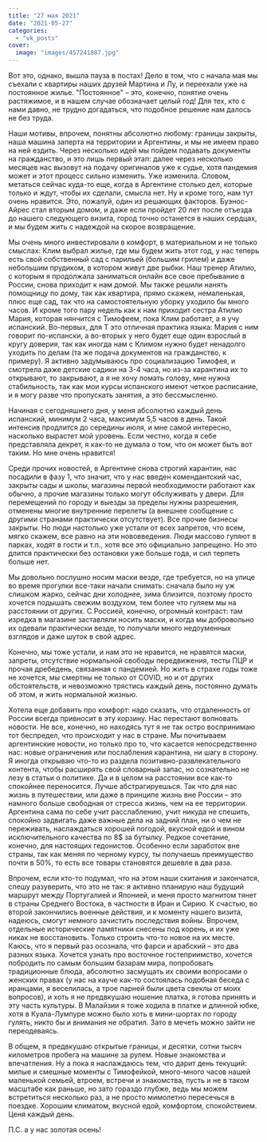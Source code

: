 ```yaml
---
title: "27 мая 2021"
date: "2021-05-27"
categories: 
  - "vk_posts"
cover:
  image: "images/457241887.jpg"
---
```


Вот это, однако, вышла пауза в постах! Дело в том, что с начала мая мы съехали с квартиры наших друзей Мартина и Лу, и переехали уже на постоянное жилье. "Постоянное" – это, конечно, понятие очень растяжимое, и в нашем случае обозначает целый год! Для тех, кто с нами давно, не трудно догадаться, что подобное решение нам далось не без труда.

<!--more-->

Наши мотивы, впрочем, понятны абсолютно любому: границы закрыты, наша машина заперта на территории и Аргентины, и мы не имеем право на ней ездить. Через несколько идей мы пойдем подавать документы на гражданство, и это лишь первый этап: далее через несколько месяцев нас вызовут на подачу оригиналов уже к судье, хотя пандемия может и этот процесс сильно изменить. Уже изменила. Словом, метаться сейчас куда-то еще, когда в Аргентине столько дел, которые только и ждут, чтобы их сделали, смысла нет. Ну и кроме того, нам тут очень нравится. Это, пожалуй, один из решающих факторов. Буэнос-Айрес стал вторым домом, и даже если пройдет 20 лет после отъезда до нашего следующего визита, город точно останется в наших сердцах, и мы будем жить с надеждой на скорое возвращение.

Мы очень много инвестировали в комфорт, в материальном и не только смыслах: Клим выбрал жилье, где мы будем жить этот год, у нас теперь есть свой собственный сад с парильей (большим грилем) и даже небольшим прудиком, в котором живут две рыбки. Наш тренер Атилио, с которым я продолжала заниматься онлайн все свое пребывание в России, снова приходит к нам домой. Мы также решили нанять помощницу по дому, так как квартира, прямо скажем, немаленькая, плюс еще сад, так что на самостоятельную уборку уходило бы много часов. И кроме того пару недель как к нам приходит сестра Атилио Мария, которая нянчится с Тимофеем, пока Клим работает, а я учу испанский. Во-первых, для Т это отличная практика языка: Мария с ним говорит по-испански, а во-вторых у него будет еще один взрослый в кругу доверия, так как иногда нам с Климом нужно будет ненадолго уходить по делам (та же подача документов на гражданство, к примеру). Я активно задумываюсь про социализацию Тимофея, и смотрела даже детские садики на 3-4 часа, но из-за карантина их то открывают, то закрывают, а я не хочу ломать голову, мне нужна стабильность, так как мои курсы испанского имеют четкое расписание, и я могу разве что пропускать занятия, а это бессмысленно.

Начиная с сегодняшнего дня, у меня абсолютно каждый день испанский, минимум 2 часа, максимум 5,5 часов в день. Такой интенсив продлится до середины июля, и мне самой интересно, насколько вырастет мой уровень. Если честно, когда я себе представляла декрет, я как-то не думала о том, что он может быть вот таким. Но мне очень нравится!

Среди прочих новостей, в Аргентине снова строгий карантин, нас посадили в фазу 1, что значит, что у нас введен комендантский час, закрыты сады и школы, магазины первой необходимости работают как обычно, а прочие магазины только могут обслуживать у двери. Для перемещений по городу и выезды за пределы нужны разрешения, отменены многие внутренние перелеты (а внешнее сообщение с другими странами практически отсутствует). Все прочие бизнесы закрыты. Но люди настолько уже устали от всех запретов, что всем, мягко скажем, все равно на эти нововведения. Люди массово гуляют в парках, ходят в гости и т.п., хотя все это официально запрещено. Но это длится практически без остановки уже больше года, и сил терпеть больше нет.

Мы довольно послушно носим маски везде, где требуется, но на улице во время прогулки все-таки начали снимать: сначала было ну уж слишком жарко, сейчас дни холоднее, зима близится, поэтому просто хочется подышать свежим воздухом, тем более что гуляем мы на расстоянии от других. С Россией, конечно, огромный контраст: там изредка в магазине заставляли носить маски, и когда мы добровольно их одевали практически везде, то получали много недоуменных взглядов и даже шуток в свой адрес.

Конечно, мы тоже устали, и нам это не нравится, не нравятся маски, запреты, отсутствие нормальной свободы передвижения, тесты ПЦР и прочая дребедень, связанная с пандемией. Но жить в страхе годы тоже не хочется, мы смертны не только от COVID, но и от других обстоятельств, и невозможно трястись каждый день, постоянно думать об этом, и жить нормальной жизнью.

Хотела еще добавить про комфорт: надо сказать, что отдаленность от России всегда привносит в эту корзину. Нас перестают волновать новости. Не все, конечно, но находясь тут я не так остро воспринимаю тот беспредел, что происходит у нас в стране. Мы почитываем аргентинские новости, но только про то, что касается непосредственно нас: новые ограничения или послабления карантина, ни шагу в сторону. Я иногда открываю что-то из раздела позитивно-развлекательного контента, чтобы расширять свой словарный запас, но сознательно не лезу в статьи о политике. Да и в целом на расстоянии все как-то спокойнее переносится. Лучше абстрагируешься. Так что для нас жизнь в путешествии, или даже в принципе жизнь вне России – это намного больше свободная от стресса жизнь, чем на ее территории. Аргентина сама по себе учит расслаблению, учит никуда не спешить, спокойно задвигать даже важные дела на задний план, ни о чем не переживать, наслаждаться хорошей погодой, вкусной едой и вином исключительного качества по 8$ за бутылку. Редкое сочетание, конечно, для настоящих гедонистов. Особенно если заработок вне страны, так как меняя по черному курсу, ты получаешь преимущество почти в 50%, то есть все товары становятся дешевле в два раза.

Впрочем, если кто-то подумал, что на этом наши скитания и закончатся, спешу разуверить, что это не так: я активно планирую наш будущий маршрут между Португалией и Японией, и меня просто магнитом тянет в страны Среднего Востока, в частности в Иран и Сирию. К счастью, во второй закончились военные действия, и к моменту нашего визита, надеюсь, смогут немного зачистить последствия войны. Впрочем, отдельные исторические памятники снесены под корень, и их уже никак не восстановить. Только строить что-то новое на их месте. Каюсь, что я первый раз осознала, что фарси и арабский – это два разных языка. Хочется узнать про восточное гостеприимство, хочется побродить по самым большим базарам мира, попробовать традиционные блюда, абсолютно засмущать их своими вопросами о женских правах (у нас на кауче как-то состоялась подобная беседа с иранцами, я веселилась, а трое парней были цвета свеклы от моих вопросов), и хоть я не предвкушаю ношение платка, я готова принять и эту часть культуры. В Малайзии я тоже ходила в платке и длинной юбке, хотя в Куала-Лумпуре можно было хоть в мини-шортах по городу гулять, никто бы и внимания не обратил. Зато в мечеть можно зайти не переодеваясь.

В общем, я предвкушаю открытые границы, и десятки, сотни тысяч километров пробега на машине за рулем. Новые знакомства и впечатления. Ну а пока я наслаждаюсь тем, что дарит день текущий: милые и смешные моменты с Тимофейкой, много-много часов нашей маленькой семьей, втроем, встречи и знакомства, пусть и не в таком масштабе как раньше, но зато гораздо глубже, ведь мы можем встретиться несколько раз, а не просто мимолетно пересечься в поездке. Хорошим климатом, вкусной едой, комфортом, спокойствием. Ценя каждый день.

П.С. а у нас золотая осень!
